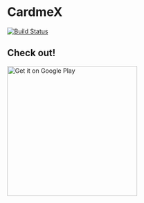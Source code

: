 # CardmeX

[![Build Status](https://app.bitrise.io/app/932750b2ec78707c/status.svg?token=LpjTI9Psq71MTJwEFNQvDQ)](https://app.bitrise.io/app/932750b2ec78707c)

## Check out!

<a href='https://play.google.com/store/apps/details?id=com.popalay.cardme.x&pcampaignid=MKT-Other-global-all-co-prtnr-py-PartBadge-Mar2515-1'><img alt='Get it on Google Play' width='300' src='https://play.google.com/intl/en_us/badges/images/generic/en_badge_web_generic.png'/></a>
